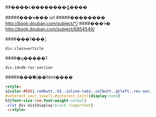 <meta charset='utf-8'>
##����ͼ��������ȡ����



#####���ҹ���
    url
#####��������
    http://book.douban.com/subject/*/
####���ӵ�ַ
    http://book.douban.com/subject/6854549/

####���ݱ���1
   
    div.class=article

####�ų�����1
   
    div.id=db-rec-section

#####����֮ǰ��html����

```html
<style>
a{color:#555}.redbutt,.h2,.inline-tabs,.colbutt,.gtleft,.rec-sec,
#interest_sect_levell,#interest_sectl{display:none}
h3{font-size:1em;font-weight:normal}
.clst div div{diaplay:block !important}
 </style>
```
